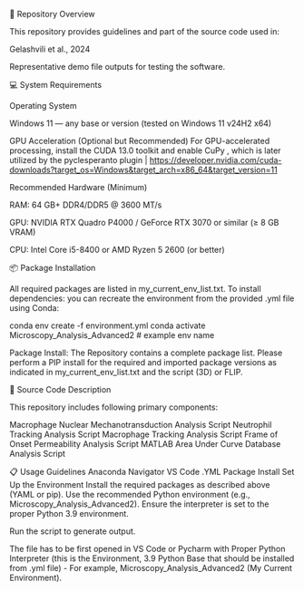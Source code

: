 🧭 Repository Overview

This repository provides guidelines and part of the source code used in:

Gelashvili et al., 2024

Representative demo file outputs for testing the software.


💻 System Requirements

Operating System

Windows 11 — any base or version (tested on Windows 11 v24H2 x64)

GPU Acceleration (Optional but Recommended) For GPU-accelerated processing, install the CUDA 13.0 toolkit and enable CuPy , which is later utilized by the pyclesperanto plugin | https://developer.nvidia.com/cuda-downloads?target_os=Windows&target_arch=x86_64&target_version=11

Recommended Hardware (Minimum)

RAM: 64 GB+ DDR4/DDR5 @ 3600 MT/s

GPU: NVIDIA RTX Quadro P4000 / GeForce RTX 3070 or similar (≥ 8 GB VRAM)

CPU: Intel Core i5-8400 or AMD Ryzen 5 2600 (or better)

📦 Package Installation

All required packages are listed in my_current_env_list.txt. To install dependencies: you can recreate the environment from the provided .yml file using Conda:

conda env create -f environment.yml conda activate Microscopy_Analysis_Advanced2 # example env name


Package Install: The Repository contains a complete package list. Please perform a PIP install for the required and imported package versions as indicated in my_current_env_list.txt and the script (3D) or FLIP.

🧰 Source Code Description

This repository includes following primary components:

Macrophage Nuclear Mechanotransduction Analysis Script
Neutrophil Tracking Analysis Script 
Macrophage Tracking Analysis Script
Frame of Onset Permeability Analysis Script
MATLAB Area Under Curve Database Analysis Script


📋 Usage Guidelines
Anaconda Navigator
VS Code
.YML Package Install
Set Up the Environment
Install the required packages as described above (YAML or pip).
Use the recommended Python environment (e.g., Microscopy_Analysis_Advanced2).
Ensure the interpreter is set to the proper Python 3.9 environment.

Run the script to generate output.

The file has to be first opened in VS Code or Pycharm with Proper Python Interpreter (this is the Environment, 3.9 Python Base that should be installed from .yml file) - For example, Microscopy_Analysis_Advanced2 (My Current Environment).

